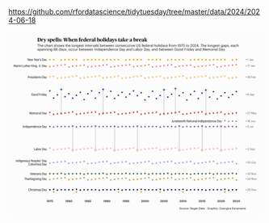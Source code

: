 https://github.com/rfordatascience/tidytuesday/tree/master/data/2024/2024-06-18

![](plots/federal_holidays.png)
